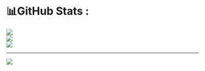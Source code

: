 # 📊GitHub Stats :
![](https://github-readme-stats.vercel.app/api?username=Fgieb&theme=radical&hide_border=false&include_all_commits=true&count_private=true)<br/>
![](https://github-readme-streak-stats.herokuapp.com/?user=Fgieb&theme=radical&hide_border=false)<br/>
![](https://github-readme-stats.vercel.app/api/top-langs/?username=Fgieb&theme=radical&hide_border=false&include_all_commits=false&count_private=false&layout=compact)

---
[![](https://visitcount.itsvg.in/api?id=Fgieb&icon=0&color=0)](https://visitcount.itsvg.in)
